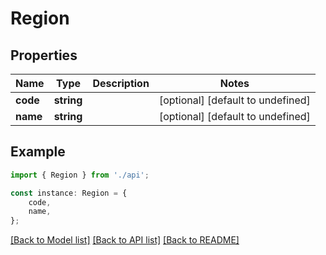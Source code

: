 # Region


## Properties

Name | Type | Description | Notes
------------ | ------------- | ------------- | -------------
**code** | **string** |  | [optional] [default to undefined]
**name** | **string** |  | [optional] [default to undefined]

## Example

```typescript
import { Region } from './api';

const instance: Region = {
    code,
    name,
};
```

[[Back to Model list]](../README.md#documentation-for-models) [[Back to API list]](../README.md#documentation-for-api-endpoints) [[Back to README]](../README.md)

